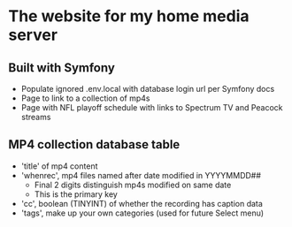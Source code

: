 # The website for my home media server

## Built with Symfony
* Populate ignored .env.local with database login url per Symfony docs
* Page to link to a collection of mp4s
* Page with NFL playoff schedule with links to Spectrum TV and Peacock streams

## MP4 collection database table
* 'title' of mp4 content
* 'whenrec', mp4 files named after date modified in YYYYMMDD##
  * Final 2 digits distinguish mp4s modified on same date
  * This is the primary key
* 'cc', boolean (TINYINT) of whether the recording has caption data
* 'tags', make up your own categories (used for future Select menu)
 

